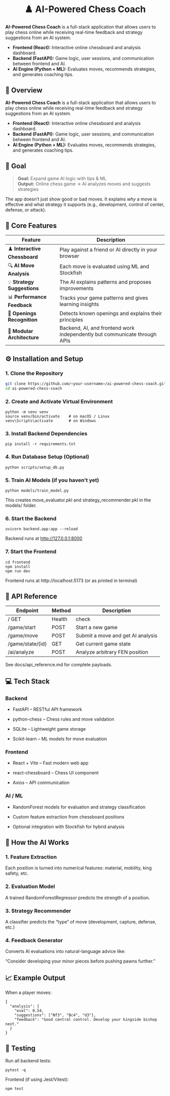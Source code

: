 <h1 align="center">♟️ AI-Powered Chess Coach</h1>

**AI-Powered Chess Coach** is a full-stack application that allows users to play chess online while receiving real-time feedback and strategy suggestions from an AI system.

- **Frontend (React):** Interactive online chessboard and analysis dashboard.  
- **Backend (FastAPI):** Game logic, user sessions, and communication between frontend and AI.  
- **AI Engine (Python + ML):** Evaluates moves, recommends strategies, and generates coaching tips.


## 🚀 Overview

**AI-Powered Chess Coach** is a full-stack application that allows users to play chess online while receiving real-time feedback and strategy suggestions from an AI system.

- **Frontend (React):** Interactive online chessboard and analysis dashboard.  
- **Backend (FastAPI):** Game logic, user sessions, and communication between frontend and AI.  
- **AI Engine (Python + ML):** Evaluates moves, recommends strategies, and generates coaching tips.



## 🎯 Goal

> **Goal:** Expand game AI logic with tips & ML  
> **Output:** Online chess game → AI analyzes moves and suggests strategies

The app doesn’t just show good or bad moves. It explains *why* a move is effective and what strategy it supports (e.g., development, control of center, defense, or attack).


## 🧠 Core Features

| Feature | Description |
|----------|--------------|
| ♟️ **Interactive Chessboard** | Play against a friend or AI directly in your browser |
| 🔍 **AI Move Analysis** | Each move is evaluated using ML and Stockfish |
| 💡 **Strategy Suggestions** | The AI explains patterns and proposes improvements |
| 📊 **Performance Feedback** | Tracks your game patterns and gives learning insights |
| 🧩 **Openings Recognition** | Detects known openings and explains their principles |
| 🧪 **Modular Architecture** | Backend, AI, and frontend work independently but communicate through APIs |


## ⚙️ Installation and Setup

### 1. Clone the Repository
```bash
git clone https://github.com/<your-username>/ai-powered-chess-coach.git
cd ai-powered-chess-coach
```


### 2. Create and Activate Virtual Environment
```
python -m venv venv
source venv/bin/activate    # on macOS / Linux
venv\Scripts\activate       # on Windows
```

### 3. Install Backend Dependencies
```
pip install -r requirements.txt
```

### 4. Run Database Setup (Optional)
```
python scripts/setup_db.py
```

### 5. Train AI Models (if you haven’t yet)
```
python models/train_model.py
```

This creates move_evaluator.pkl and strategy_recommender.pkl in the models/ folder.

### 6. Start the Backend
```
uvicorn backend.app:app --reload
```

Backend runs at http://127.0.0.1:8000

### 7. Start the Frontend
```
cd frontend
npm install
npm run dev
```

Frontend runs at http://localhost:5173
 (or as printed in terminal)


## 🧩 API Reference

|Endpoint |	Method |	Description |
|--------|--------|--------------|
|/	GET |	Health | check |
|/game/start |	POST |	Start a new game|
|/game/move |	POST |	Submit a move and get AI analysis|
|/game/state/{id} |	GET |	Get current game state|
|/ai/analyze |	POST |	Analyze arbitrary FEN position|

See docs/api_reference.md
 for complete payloads.

## 💻 Tech Stack
### Backend

 - FastAPI – RESTful API framework

 - python-chess – Chess rules and move validation

 - SQLite – Lightweight game storage

 - Scikit-learn – ML models for move evaluation

### Frontend

 - React + Vite – Fast modern web app

 - react-chessboard – Chess UI component

 - Axios – API communication

### AI / ML

 - RandomForest models for evaluation and strategy classification

 - Custom feature extraction from chessboard positions

 - Optional integration with Stockfish for hybrid analysis


## 🧠 How the AI Works
### 1. Feature Extraction
  Each position is turned into numerical features: material, mobility, king safety, etc.

### 2. Evaluation Model
  A trained RandomForestRegressor predicts the strength of a position.

### 3. Strategy Recommender
  A classifier predicts the “type” of move (development, capture, defense, etc.)

### 4. Feedback Generator
  Converts AI evaluations into natural-language advice like:

   “Consider developing your minor pieces before pushing pawns further.”


## 📈 Example Output

When a player moves:
```
{
  "analysis": {
    "eval": 0.54,
    "suggestions": ["Nf3", "Bc4", "d3"],
    "feedback": "Good central control. Develop your kingside bishop next."
  }
}
```

## 🧪 Testing

Run all backend tests:
```
pytest -q
```

Frontend (if using Jest/Vitest):
```
npm test
```
